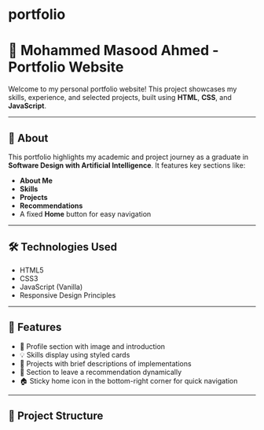 # portfolio
# 💼 Mohammed Masood Ahmed - Portfolio Website

Welcome to my personal portfolio website! This project showcases my skills, experience, and selected projects, built using **HTML**, **CSS**, and **JavaScript**.

---

## 📌 About

This portfolio highlights my academic and project journey as a graduate in **Software Design with Artificial Intelligence**. It features key sections like:

- **About Me**
- **Skills**
- **Projects**
- **Recommendations**
- A fixed **Home** button for easy navigation

---

## 🛠 Technologies Used

- HTML5
- CSS3
- JavaScript (Vanilla)
- Responsive Design Principles

---

## 🚀 Features

- 📸 Profile section with image and introduction
- 💡 Skills display using styled cards
- 📂 Projects with brief descriptions of implementations
- 💬 Section to leave a recommendation dynamically
- 🏠 Sticky home icon in the bottom-right corner for quick navigation

---

## 📁 Project Structure

